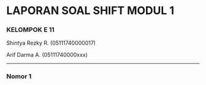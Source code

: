<h1>LAPORAN SOAL SHIFT MODUL 1</h1>
<div>
  <h3>KELOMPOK E 11</h3>
  <p>Shintya Rezky R. (05111740000017)</p>
  <p> Arif Darma A.  (05111740000xxx) </p>
</div>

<hr>

<h3>Nomor 1</h3>
